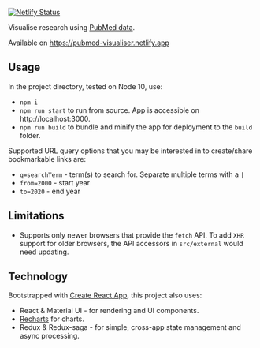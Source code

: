 [![Netlify Status](https://api.netlify.com/api/v1/badges/4a7fadb4-3456-46e4-b1bc-eeb919985dbe/deploy-status)](https://app.netlify.com/sites/pubmed-visualiser/deploys)

Visualise research using [PubMed data](https://www.ncbi.nlm.nih.gov/books/NBK3827).

Available on https://pubmed-visualiser.netlify.app

## Usage

In the project directory, tested on Node 10, use:
* `npm i`
* `npm run start` to run from source. App is accessible on http://localhost:3000.
* `npm run build` to bundle and minify the app for deployment to the `build` folder.

Supported URL query options that you may be interested in to create/share bookmarkable links are:
* `q=searchTerm` - term(s) to search for. Separate multiple terms with a `|`
* `from=2000` - start year
* `to=2020` - end year

## Limitations

* Supports only newer browsers that provide the `fetch` API. To add `XHR` support for older browsers, the API accessors in `src/external` would need updating.

## Technology

Bootstrapped with [Create React App](https://github.com/facebook/create-react-app), this project also uses:
* React & Material UI - for rendering and UI components.
* [Recharts](https://recharts.org/) for charts.
* Redux & Redux-saga - for simple, cross-app state management and async processing.